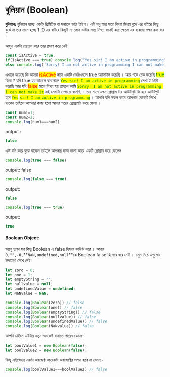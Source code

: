 # বুলিয়ান (Boolean)

**বুলিয়ানঃ** বুলিয়ান হচ্ছে একটি প্রিমিটিভ বা সনাতন ডাটা টাইপ। এটি শধু মাত্র সত্য কিংবা মিথ্যা বুঝে এর বাইরে কিছু বুঝে না তার মানে হচ্ছে 1 ,0 এর বাইরে কিছুই না কোন ডাটার সত্য মিথ্যা যাচাই করা ক্ষেত্রে এর ব্যবহার লক্ষ্য করা যায় ।

আসুন একটা প্রোগ্রাম করে তার প্রমাণ করে নেই

```javascript
const isActive = true;
if(isActive === true) console.log("Yes sir! I am active in programming");
else console.log('Sorry! I am not active in programming I can not make it');
```

এখানে হয়েছে কি আমরা <mark style="color:red;">isActive</mark> নামে একটি ভেরিএবলে true অ্যাসাইন করেছি । আর পড়ে চেক করেছি <mark style="color:green;">true</mark> কিনা ? যদি true হয় তাহলে কনসোলে <mark style="color:green;">`Yes sir! I am active in programming`</mark> লেখা টা প্রিন্ট করেছি আর যদি <mark style="color:red;">false</mark> মানে মিথ্যা হয় তাহলে আমি <mark style="color:green;">`Sorry! I am not active in programming I can not make it`</mark> এই লেখাটা দেখাতে বলেছি । তার মানে এখন প্রোগ্রাম টার আউটপুট কি হবে আউটপুট হবে <mark style="color:green;">`Yes`</mark> <mark style="color:green;">`sir! I am active in programming`</mark> । আপনি যদি সফল ভাবে আপনার কোডটি লিখে থাকেন তাইলে আপনার কাজ হলো আবার পরের প্রোগ্রামটা করে ফেলা ।

```javascript
const num1=1;
const num2=2;
console.log(num1===num2)
```

output :

```javascript
false
```

এটা যদি করে বুঝে থাকেন তাইলে আপনার কাজ হলো আরে একটি প্রোগ্রাম করে ফেলেন

```javascript
console.log(true === false)
```

output: false

```javascript
console.log(false === true)
```

output:

```javascript
false
```

```javascript
console.log(true === true)
```

output:

```javascript
true
```

#### Boolean Object:&#x20;

ভ্যালু ছাড়া সব কিছু Boolean এ false হিসবে কাউন্ট করে । আবার `0,"",-0,`**`NaN,undefined,null`**কে Boolean false হিসেবে ধরে নেই । চলুন নিচে এগুলোর উদাহরণ দেখে নেই।&#x20;

```javascript
let zoro = 0;
let one = 1;
let emptyString = "";
let nullvalue = null;
let undefinedValue = undefined;
let NaNvalue = NaN;

console.log(Boolean(zero)) // false
console.log(Boolean(one)) // false
console.log(Boolean(emptyString)) // false
console.log(Boolean(nullvalue)) // false
console.log(Boolean(undefinedValue)) // false
console.log(Boolean(NaNvalue)) // false
```

আপনি চাইলে এইটার নতুন অবজেক্ট বানাতে পারেন যেমনঃ-

```javascript
let boolValue1 = new Boolean(false);
let boolValue2 = new Boolean(false);
```

কিন্তু এইক্ষেত্রে একটা অবজেক্ট আরেকটা অবজেক্টের সমান হবে না যেমনঃ-

```javascript
console.log(boolValue1===boolValue2) // false
```

